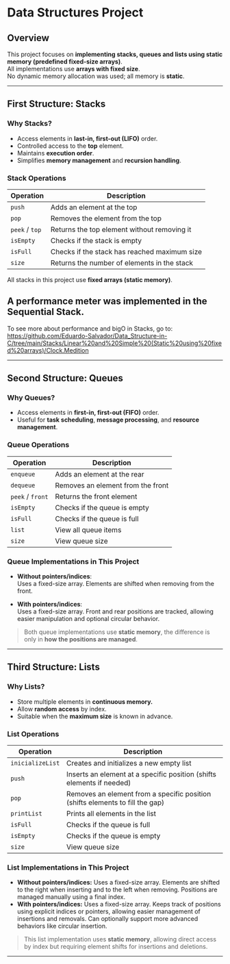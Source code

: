 # Data Structures Project

## Overview

This project focuses on **implementing stacks, queues and lists using static memory (predefined fixed-size arrays)**.  
All implementations use **arrays with fixed size**.  
No dynamic memory allocation was used; all memory is **static**.

---

## First Structure: **Stacks**

### Why Stacks?
- Access elements in **last-in, first-out (LIFO)** order.  
- Controlled access to the **top** element.  
- Maintains **execution order**.  
- Simplifies **memory management** and **recursion handling**.

### Stack Operations

| Operation      | Description                                   |
|----------------|-----------------------------------------------|
| `push`         | Adds an element at the top                     |
| `pop`          | Removes the element from the top              |
| `peek` / `top` | Returns the top element without removing it  |
| `isEmpty`      | Checks if the stack is empty                  |
| `isFull`       | Checks if the stack has reached maximum size |
| `size`         | Returns the number of elements in the stack   |

All stacks in this project use **fixed arrays (static memory)**.

## A performance meter was implemented in the Sequential Stack.
To see more about performance and bigO in Stacks, go to: 
https://github.com/Eduardo-Salvador/Data_Structure-in-C/tree/main/Stacks/Linear%20and%20Simple%20(Static%20using%20fixed%20arrays)/Clock.Medition

---

## Second Structure: **Queues**

### Why Queues?
- Access elements in **first-in, first-out (FIFO)** order.  
- Useful for **task scheduling**, **message processing**, and **resource management**.

### Queue Operations

| Operation   | Description                         |
|-------------|-------------------------------------|
| `enqueue`   | Adds an element at the rear         |
| `dequeue`   | Removes an element from the front   |
| `peek` / `front` | Returns the front element        |
| `isEmpty`   | Checks if the queue is empty        |
| `isFull`    | Checks if the queue is full         |
| `list`    | View all queue items       |
| `size`    | View queue size      |

### Queue Implementations in This Project

- **Without pointers/indices**:  
  Uses a fixed-size array. Elements are shifted when removing from the front.

- **With pointers/indices**:  
  Uses a fixed-size array. Front and rear positions are tracked, allowing easier manipulation and optional circular behavior.

> Both queue implementations use **static memory**, the difference is only in **how the positions are managed**.

---

## Third Structure: **Lists**

### Why Lists?

- Store multiple elements in **continuous memory.**
- Allow **random access** by index.
- Suitable when the **maximum size** is known in advance.

### List Operations

| Operation   | Description                         |
|-------------|-------------------------------------|
| `inicializeList`   | Creates and initializes a new empty list         |
| `push`   | Inserts an element at a specific position (shifts elements if needed)   |
| `pop` | Removes an element from a specific position (shifts elements to fill the gap)        |
| `printList`   | Prints all elements in the list        |
| `isFull`    | Checks if the queue is full          |
| `isEmpty`    | Checks if the queue is empty       |
| `size`    | View queue size        |
	
### List Implementations in This Project

- **Without pointers/indices:**
  Uses a fixed-size array. Elements are shifted to the right when inserting and to the left when removing.
  Positions are managed manually using a final index.
- **With pointers/indices:**
  Uses a fixed-size array. Keeps track of positions using explicit indices or pointers, allowing easier management of insertions and removals.
  Can optionally support more advanced behaviors like circular insertion.

> This list implementation uses **static memory**, allowing direct access by index but requiring element shifts for insertions and deletions.

---

